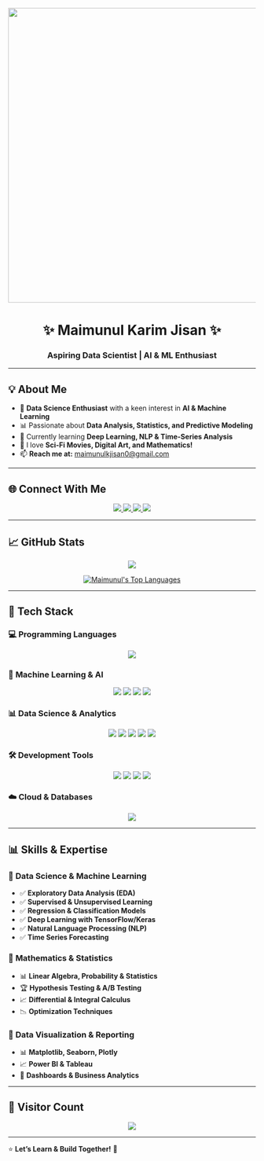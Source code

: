 <!-- Profile Header -->
<p align="center">
  <img src="https://cdna.artstation.com/p/assets/images/images/050/423/884/medium/mohammx-safa-final.jpg?1654803157" width="600px" />
</p>

<h1 align="center">✨ Maimunul Karim Jisan ✨</h1>
<h3 align="center">Aspiring Data Scientist | AI & ML Enthusiast</h3>

---

## 💡 **About Me**
- 🔬 **Data Science Enthusiast** with a keen interest in **AI & Machine Learning**
- 📊 Passionate about **Data Analysis, Statistics, and Predictive Modeling**
- 🌱 Currently learning **Deep Learning, NLP & Time-Series Analysis**
- 🎨 I love **Sci-Fi Movies, Digital Art, and Mathematics!**
- 📫 **Reach me at:** [maimunulkjisan0@gmail.com](mailto:maimunulkjisan0@gmail.com)

---

## 🌐 **Connect With Me**  

<p align="center">
  <a href="https://www.kaggle.com/maimunulkjisan" target="blank">
    <img src="https://img.shields.io/badge/Kaggle-20BEFF.svg?&style=for-the-badge&logo=Kaggle&logoColor=white" />
  </a>
  <a href="https://www.linkedin.com/in/maimunul-karim-j-6371a7140/" target="blank">
    <img src="https://img.shields.io/badge/LinkedIn-0077B5.svg?&style=for-the-badge&logo=LinkedIn&logoColor=white" />
  </a>
  <a href="https://www.facebook.com/mdmk.jishan/" target="blank">
    <img src="https://img.shields.io/badge/Facebook-1877F2.svg?&style=for-the-badge&logo=Facebook&logoColor=white" />
  </a>
  <a href="https://www.instagram.com/maimunul_k_thisan/" target="blank">
    <img src="https://img.shields.io/badge/Instagram-E4405F.svg?&style=for-the-badge&logo=Instagram&logoColor=white" />
  </a>
</p>

---

## 📈 **GitHub Stats**  
<p align="center">
  <a href="https://git.io/streak-stats">
    <img src="https://github-readme-streak-stats.herokuapp.com/?user=SaFaUU&theme=react&hide_border=true" />
  </a>
</p>

<p align="center">
  <a href="https://github.com/anuraghazra/github-readme-stats">
    <img alt="Maimunul's Top Languages" src="https://github-readme-stats.vercel.app/api/top-langs/?username=SaFaUU&langs_count=8&count_private=true&layout=compact&theme=react&hide_border=true" />
  </a>
</p>

---

## 🚀 **Tech Stack**  

### 💻 **Programming Languages**
<p align="center">
  <img src="https://skillicons.dev/icons?i=python,c,html,java" />
</p>

### 🧠 **Machine Learning & AI**
<p align="center">
  <img src="https://img.shields.io/badge/TensorFlow-%23FF6F00.svg?style=for-the-badge&logo=tensorflow&logoColor=white" />
  <img src="https://img.shields.io/badge/Keras-%23D00000.svg?style=for-the-badge&logo=keras&logoColor=white" />
  <img src="https://img.shields.io/badge/Scikit--Learn-%23F7931E.svg?style=for-the-badge&logo=scikit-learn&logoColor=white" />
  <img src="https://img.shields.io/badge/MLOps-%23FF6F00.svg?style=for-the-badge&logo=mlops&logoColor=white" />
</p>

### 📊 **Data Science & Analytics**
<p align="center">
  <img src="https://img.shields.io/badge/Pandas-%23150458.svg?style=for-the-badge&logo=pandas&logoColor=white" />
  <img src="https://img.shields.io/badge/NumPy-%23013243.svg?style=for-the-badge&logo=numpy&logoColor=white" />
  <img src="https://img.shields.io/badge/Matplotlib-%23ffffff.svg?style=for-the-badge&logo=Matplotlib&logoColor=black" />
  <img src="https://img.shields.io/badge/Seaborn-%234C8CBF.svg?style=for-the-badge&logo=seaborn&logoColor=white" />
  <img src="https://img.shields.io/badge/Plotly-%233F4F75.svg?style=for-the-badge&logo=plotly&logoColor=white" />
</p>

### 🛠 **Development Tools**
<p align="center">
  <img src="https://skillicons.dev/icons?i=git,github,gitlab,pycharm,vscode" />
  <img src="https://img.shields.io/badge/Jupyter-Notebook-%23F37626.svg?style=for-the-badge&logo=jupyter&logoColor=white" />
  <img src="https://img.shields.io/badge/DagsHub-%23232F3E.svg?style=for-the-badge&logo=dagshub&logoColor=white" />
  <img src="https://img.shields.io/badge/Streamlit-%23FF4B4B.svg?style=for-the-badge&logo=streamlit&logoColor=white" />
</p>

### ☁️ **Cloud & Databases**
<p align="center">
  <img src="https://skillicons.dev/icons?i=mysql,firebase,sqlite" />
</p>

---

## 📊 **Skills & Expertise**  

### 📌 **Data Science & Machine Learning**  
- ✅ **Exploratory Data Analysis (EDA)**
- ✅ **Supervised & Unsupervised Learning**
- ✅ **Regression & Classification Models**
- ✅ **Deep Learning with TensorFlow/Keras**
- ✅ **Natural Language Processing (NLP)**
- ✅ **Time Series Forecasting**

### 📌 **Mathematics & Statistics**  
- 📊 **Linear Algebra, Probability & Statistics**
- 🏆 **Hypothesis Testing & A/B Testing**
- 📈 **Differential & Integral Calculus**
- 📉 **Optimization Techniques**

### 📌 **Data Visualization & Reporting**  
- 📊 **Matplotlib, Seaborn, Plotly**
- 📈 **Power BI & Tableau**
- 📑 **Dashboards & Business Analytics**

---

## 📌 **Visitor Count**  
<p align="center">
  <img src="https://profile-counter.glitch.me/SaFaUU/count.svg" />
</p>

---

⭐ **Let’s Learn & Build Together!** 🚀  
